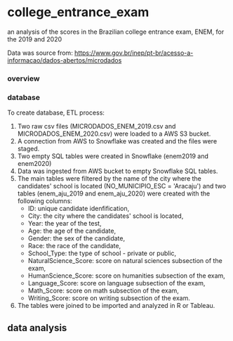 # college_entrance_exam
an analysis of the scores in the Brazilian college entrance exam, ENEM, for the 2019 and 2020

Data was source from: https://www.gov.br/inep/pt-br/acesso-a-informacao/dados-abertos/microdados

### overview



### database
To create database, ETL process:
1. Two raw csv files (MICRODADOS_ENEM_2019.csv and MICRODADOS_ENEM_2020.csv) were loaded to a AWS S3 bucket.
2. A connection from AWS to Snowflake was created and the files were staged.
3. Two empty SQL tables were created in Snowflake (enem2019 and enem2020)
4. Data was ingested from AWS bucket to empty Snowflake SQL tables.
5. The main tables were filtered by the name of the city where the candidates' school is located (NO_MUNICIPIO_ESC = 'Aracaju') and two tables (enem_aju_2019 and enem_aju_2020) were created with the following columns: 
    - ID: unique candidate idenfification,
    - City: the city where the candidates' school is located,
    - Year: the year of the test,
    - Age: the age of the candidate,
    - Gender: the sex of the candidate,
    - Race: the race of the candidate,
    - School_Type: the type of school - private or public,
    - NaturalScience_Score: score on natural sciences subsection of the exam,
    - HumanScience_Score: score on humanities subsection of the exam,
    - Language_Score: score on language subsection of the exam,
    - Math_Score: score on math subsection of the exam,
    - Writing_Score: score on writing subsection of the exam.
6. The tables were joined to be imported and analyzed in R or Tableau.

## data analysis



